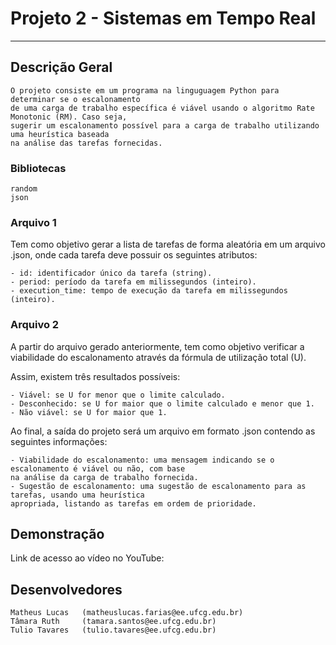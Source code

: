 
# Projeto 2 - Sistemas em Tempo Real

---

## Descrição Geral

    O projeto consiste em um programa na linguguagem Python para determinar se o escalonamento
    de uma carga de trabalho específica é viável usando o algoritmo Rate Monotonic (RM). Caso seja,
    sugerir um escalonamento possível para a carga de trabalho utilizando uma heurística baseada
    na análise das tarefas fornecidas.

### Bibliotecas
    random
    json

### Arquivo 1

Tem como objetivo gerar a lista de tarefas de forma aleatória em um arquivo .json, onde cada tarefa deve
possuir os seguintes atributos: 
    
    - id: identificador único da tarefa (string).
    - period: período da tarefa em milissegundos (inteiro).
    - execution_time: tempo de execução da tarefa em milissegundos (inteiro).

### Arquivo 2

A partir do arquivo gerado anteriormente, tem como objetivo verificar a viabilidade do escalonamento
através da fórmula de utilização total (U).

Assim, existem três resultados possíveis:

    - Viável: se U for menor que o limite calculado.
    - Desconhecido: se U for maior que o limite calculado e menor que 1.
    - Não viável: se U for maior que 1.

Ao final, a saída do projeto será um arquivo em formato .json contendo as seguintes informações:

    - Viabilidade do escalonamento: uma mensagem indicando se o escalonamento é viável ou não, com base
    na análise da carga de trabalho fornecida.
    - Sugestão de escalonamento: uma sugestão de escalonamento para as tarefas, usando uma heurística
    apropriada, listando as tarefas em ordem de prioridade.

## Demonstração

Link de acesso ao vídeo no YouTube: 

## Desenvolvedores

    Matheus Lucas   (matheuslucas.farias@ee.ufcg.edu.br)
    Tâmara Ruth     (tamara.santos@ee.ufcg.edu.br)
    Tulio Tavares   (tulio.tavares@ee.ufcg.edu.br)
